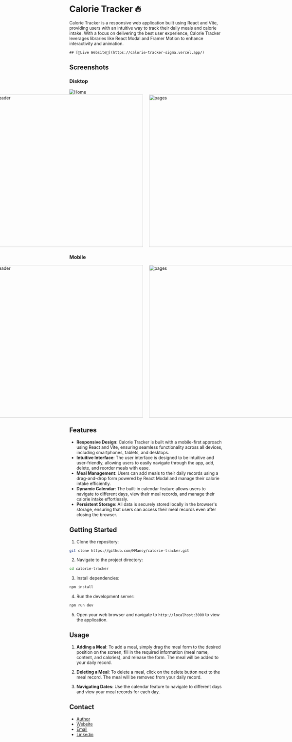 # Calorie Tracker 🔥

Calorie Tracker is a responsive web application built using React and Vite, providing users with an intuitive way to track their daily meals and calorie intake. With a focus on delivering the best user experience, Calorie Tracker leverages libraries like React Modal and Framer Motion to enhance interactivity and animation.


```## [🌟Live Website🌟](https://calorie-tracker-sigma.vercel.app/)```

## Screenshots

### Disktop
  <img  src="ScreenShots/calorieTracker.png" alt="Home">
<div style="display: flex; justify-content: center; flex-direction:row; ">
  <img style="width: 500px;  margin: 0 10px;" src="ScreenShots/AddMeal.png" alt="header">
  <img style="width: 500px;  margin: 0 10px;" src="ScreenShots/ReorderMeals.png" alt="pages">
</div>

### Mobile
<div style="display: flex; justify-content: center; flex-direction:row ;">
  <img style="width: 500px;  margin: 0 10px;" src="ScreenShots/Mobile-1.png" alt="header">
  <img style="width: 500px;  margin: 0 10px;" src="ScreenShots/Mobile-2.png" alt="pages">
</div>


## Features
- **Responsive Design**: Calorie Tracker is built with a mobile-first approach using React and Vite, ensuring seamless functionality across all devices, including smartphones, tablets, and desktops.
- **Intuitive Interface**: The user interface is designed to be intuitive and user-friendly, allowing users to easily navigate through the app, add, delete, and reorder meals with ease.
- **Meal Management**: Users can add meals to their daily records using a drag-and-drop form powered by React Modal and manage their calorie intake efficiently.
- **Dynamic Calendar**: The built-in calendar feature allows users to navigate to different days, view their meal records, and manage their calorie intake effortlessly.
- **Persistent Storage**: All data is securely stored locally in the browser's storage, ensuring that users can access their meal records even after closing the browser.

## Getting Started
1. Clone the repository:

```bash
git clone https://github.com/MMansy/calorie-tracker.git
```

2. Navigate to the project directory:

```bash
cd calorie-tracker
```

3. Install dependencies:

```bash
npm install
```

4. Run the development server:

```bash
npm run dev
```

5. Open your web browser and navigate to `http://localhost:3000` to view the application.

## Usage

1. **Adding a Meal**: To add a meal, simply drag the meal form to the desired position on the screen, fill in the required information (meal name, content, and calories), and release the form. The meal will be added to your daily record.

2. **Deleting a Meal**: To delete a meal, click on the delete button next to the meal record. The meal will be removed from your daily record.

3. **Navigating Dates**: Use the calendar feature to navigate to different days and view your meal records for each day.


## Contact


- [Author](https://github.com/AbdelrahmanAyman48/)
- [Website](https://vercel.com/abs-projects-a0d3e74b)
- [Email](mailto:Abdelrmanayman48@gmail.com)
- [Linkedin](https://www.linkedin.com/in/abdelrahman-ayman-290674252/)
